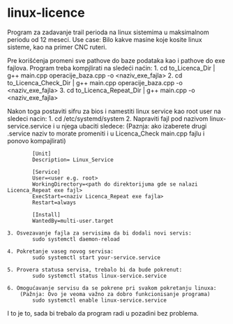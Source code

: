 # linux-licence

Program za zadavanje trail perioda na linux sistemima u maksimalnom periodu od 12 meseci.
Use case: Bilo kakve masine koje kosite linux sisteme, kao na primer CNC ruteri.

Pre korišćenja promeni sve pathove do baze podataka kao i pathove do exe fajlova.
Program treba kompjlirati na sledeći naćin:
	1. cd to_Licenca_Dir | g++ main.cpp operacije_baza.cpp -o <naziv_exe_fajla>
	2. cd to_Licenca_Check_Dir |  g++ main.cpp operacije_baza.cpp -o <naziv_exe_fajla>
	3. cd to_Licenca_Repeat_Dir | g++ main.cpp -o <naziv_exe_fajla>
	
Nakon toga postaviti sifru za bios i namestiti linux service kao root user na sledeci nacin:
	1. cd /etc/systemd/system
	2. Napraviti fajl pod nazivom linux-service.service i u njega ubaciti sledece: 
	(Paznja: ako izaberete drugi .service naziv to morate promeniti i u Licenca_Check main.cpp fajlu i ponovo kompajlirati)
	
			[Unit]
			Description= Linux_Service

			[Service]
			User=<user e.g. root>
			WorkingDirectory=<path do direktorijuma gde se nalazi Licenca_Repeat exe fajl>
			ExecStart=<naziv Licenca_Repeat exe fajla>
			Restart=always

			[Install]
			WantedBy=multi-user.target
			
	3. Osvezavanje fajla za servisima da bi dodali novi servis:
			sudo systemctl daemon-reload
			
	4. Pokretanje vaseg novog servisa:
			sudo systemctl start your-service.service
			
	5. Provera statusa servisa, trebalo bi da bude pokrenut:
			sudo systemctl status linux-service.service
			
	6. Omogućavanje servisu da se pokrene pri svakom pokretanju linuxa: 
		(Pažnja: Ovo je veoma važno za dobro funkcionisanje programa)
			sudo systemctl enable linux-service.service

I to je to, sada bi trebalo da program radi u pozadini bez problema.
